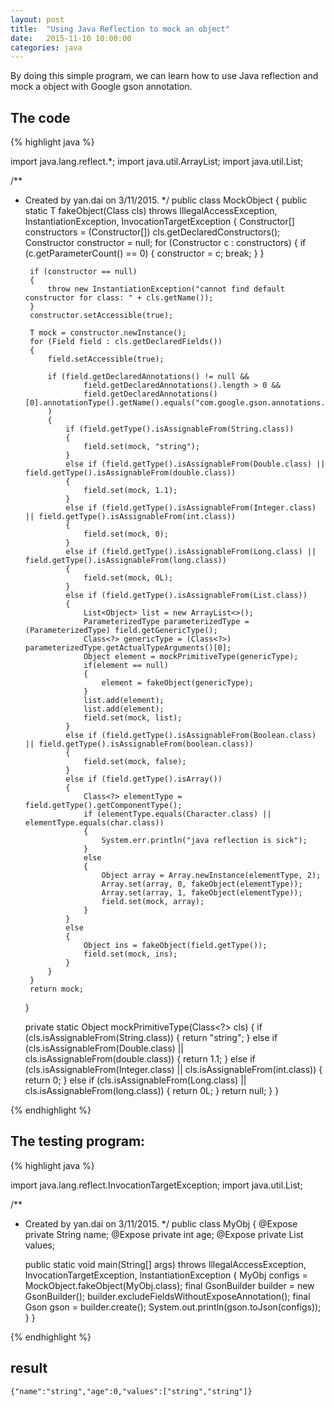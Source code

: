 ```yaml
---
layout: post
title:  "Using Java Reflection to mock an object"
date:   2015-11-10 10:00:00
categories: java
---
```


By doing this simple program, we can learn how to use Java reflection and mock a object with Google gson annotation.



## The code ##

{% highlight java %}

import java.lang.reflect.*;
import java.util.ArrayList;
import java.util.List;

/**
 * Created by yan.dai on 3/11/2015.
 */
public class MockObject
{
    public static <T> T fakeObject(Class<T> cls) throws IllegalAccessException, InstantiationException, InvocationTargetException
    {
        Constructor<T>[] constructors = (Constructor<T>[]) cls.getDeclaredConstructors();
        Constructor<T> constructor = null;
        for (Constructor<T> c : constructors)
        {
            if (c.getParameterCount() == 0)
            {
                constructor = c;
                break;
            }
        }

        if (constructor == null)
        {
            throw new InstantiationException("cannot find default constructor for class: " + cls.getName());
        }
        constructor.setAccessible(true);

        T mock = constructor.newInstance();
        for (Field field : cls.getDeclaredFields())
        {
            field.setAccessible(true);

            if (field.getDeclaredAnnotations() != null &&
                    field.getDeclaredAnnotations().length > 0 &&
                    field.getDeclaredAnnotations()[0].annotationType().getName().equals("com.google.gson.annotations.Expose")
            )
            {
                if (field.getType().isAssignableFrom(String.class))
                {
                    field.set(mock, "string");
                }
                else if (field.getType().isAssignableFrom(Double.class) || field.getType().isAssignableFrom(double.class))
                {
                    field.set(mock, 1.1);
                }
                else if (field.getType().isAssignableFrom(Integer.class) || field.getType().isAssignableFrom(int.class))
                {
                    field.set(mock, 0);
                }
                else if (field.getType().isAssignableFrom(Long.class) || field.getType().isAssignableFrom(long.class))
                {
                    field.set(mock, 0L);
                }
                else if (field.getType().isAssignableFrom(List.class))
                {
                    List<Object> list = new ArrayList<>();
                    ParameterizedType parameterizedType = (ParameterizedType) field.getGenericType();
                    Class<?> genericType = (Class<?>) parameterizedType.getActualTypeArguments()[0];
                    Object element = mockPrimitiveType(genericType);
                    if(element == null)
                    {
                        element = fakeObject(genericType);
                    }
                    list.add(element);
                    list.add(element);
                    field.set(mock, list);
                }
                else if (field.getType().isAssignableFrom(Boolean.class) || field.getType().isAssignableFrom(boolean.class))
                {
                    field.set(mock, false);
                }
                else if (field.getType().isArray())
                {
                    Class<?> elementType = field.getType().getComponentType();
                    if (elementType.equals(Character.class) || elementType.equals(char.class))
                    {
                        System.err.println("java reflection is sick");
                    }
                    else
                    {
                        Object array = Array.newInstance(elementType, 2);
                        Array.set(array, 0, fakeObject(elementType));
                        Array.set(array, 1, fakeObject(elementType));
                        field.set(mock, array);
                    }
                }
                else
                {
                    Object ins = fakeObject(field.getType());
                    field.set(mock, ins);
                }
            }
        }
        return mock;
    }


    private static Object mockPrimitiveType(Class<?> cls)
    {
        if (cls.isAssignableFrom(String.class))
        {
            return "string";
        }
        else if (cls.isAssignableFrom(Double.class) || cls.isAssignableFrom(double.class))
        {
            return 1.1;
        }
        else if (cls.isAssignableFrom(Integer.class) || cls.isAssignableFrom(int.class))
        {
            return 0;
        }
        else if (cls.isAssignableFrom(Long.class) || cls.isAssignableFrom(long.class))
        {
            return 0L;
        }
        return null;
    }
}


{% endhighlight %}


## The testing program: ##

{% highlight java %}

import java.lang.reflect.InvocationTargetException;
import java.util.List;

/**
 * Created by yan.dai on 3/11/2015.
 */
public class MyObj
{
    @Expose
    private String name;
    @Expose
    private int age;
    @Expose
    private List<String> values;

    public static void main(String[] args) throws IllegalAccessException, InvocationTargetException, InstantiationException
    {
        MyObj configs = MockObject.fakeObject(MyObj.class);
        final GsonBuilder builder = new GsonBuilder();
        builder.excludeFieldsWithoutExposeAnnotation();
        final Gson gson = builder.create();
        System.out.println(gson.toJson(configs));
    }
}

{% endhighlight %}


## result ##

```{"name":"string","age":0,"values":["string","string"]} ```

